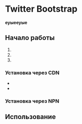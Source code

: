 # Twitter Bootstrap
**еуыееуые**
## Начало работы
1. 
2.
3.

### Установка через CDN
-  
-

### Установка через NPN

## Использование 
